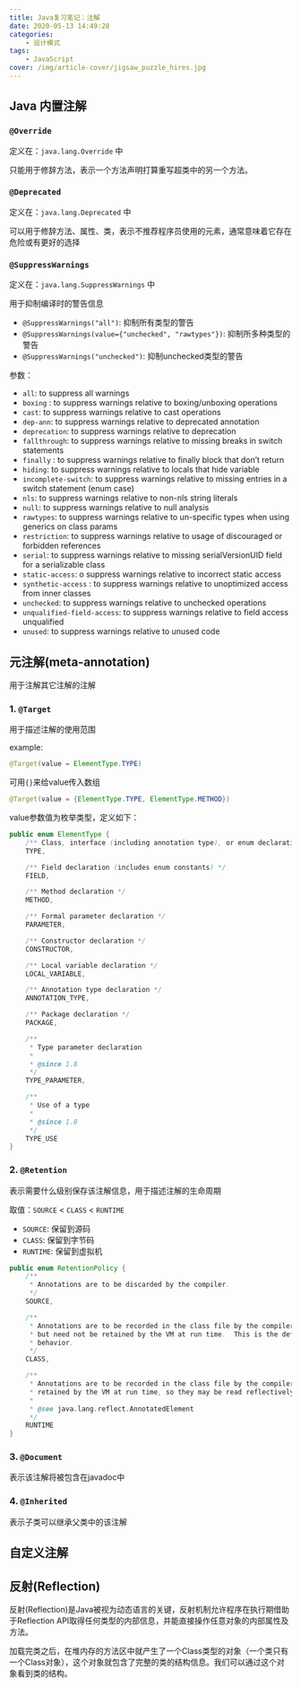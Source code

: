 ```yaml
---
title: Java复习笔记：注解
date: 2020-05-13 14:49:28
categories:
    - 设计模式
tags: 
    - JavaScript
cover: /img/article-cover/jigsaw_puzzle_hires.jpg
---
```



## Java 内置注解

### `@Override`

定义在：`java.lang.Override` 中

只能用于修辞方法，表示一个方法声明打算重写超类中的另一个方法。

### `@Deprecated`

定义在：`java.lang.Deprecated` 中

可以用于修辞方法、属性、类，表示不推荐程序员使用的元素，通常意味着它存在危险或有更好的选择

### `@SuppressWarnings`

定义在：`java.lang.SuppressWarnings` 中

用于抑制编译时的警告信息

- `@SuppressWarnings("all")`: 抑制所有类型的警告
- `@SuppressWarnings(value={"unchecked", "rawtypes"})`: 抑制所多种类型的警告
- `@SuppressWarnings("unchecked")`: 抑制unchecked类型的警告

参数：
- `all`: to suppress all warnings
- `boxing` : to suppress warnings relative to boxing/unboxing operations
- `cast`: to suppress warnings relative to cast operations
- `dep-ann`: to suppress warnings relative to deprecated annotation
- `deprecation`: to suppress warnings relative to deprecation
- `fallthrough`:  to suppress warnings relative to missing breaks in switch statements
- `finally` : to suppress warnings relative to finally block that don’t return
- `hiding`: to suppress warnings relative to locals that hide variable
- `incomplete-switch`:  to suppress warnings relative to missing entries in a switch statement (enum case)
- `nls`:  to suppress warnings relative to non-nls string literals
- `null`: to suppress warnings relative to null analysis
- `rawtypes`: to suppress warnings relative to un-specific types when using generics on class params
- `restriction`: to suppress warnings relative to usage of discouraged or forbidden references
- `serial`: to suppress warnings relative to missing serialVersionUID field for a serializable class
- `static-access`: o suppress warnings relative to incorrect static access
- `synthetic-access` :  to suppress warnings relative to unoptimized access from inner classes
- `unchecked`:  to suppress warnings relative to unchecked operations
- `unqualified-field-access`: to suppress warnings relative to field access unqualified
- `unused`: to suppress warnings relative to unused code

## 元注解(meta-annotation)

用于注解其它注解的注解

### 1. `@Target`

用于描述注解的使用范围

example:

```java
@Target(value = ElementType.TYPE)
```

可用`{}`来给value传入数组

```java
@Target(value = {ElementType.TYPE, ElementType.METHOD})
```

value参数值为枚举类型，定义如下：

```java
public enum ElementType {
    /** Class, interface (including annotation type), or enum declaration */
    TYPE,

    /** Field declaration (includes enum constants) */
    FIELD,

    /** Method declaration */
    METHOD,

    /** Formal parameter declaration */
    PARAMETER,

    /** Constructor declaration */
    CONSTRUCTOR,

    /** Local variable declaration */
    LOCAL_VARIABLE,

    /** Annotation type declaration */
    ANNOTATION_TYPE,

    /** Package declaration */
    PACKAGE,

    /**
     * Type parameter declaration
     *
     * @since 1.8
     */
    TYPE_PARAMETER,

    /**
     * Use of a type
     *
     * @since 1.8
     */
    TYPE_USE
}
```

### 2. `@Retention`

表示需要什么级别保存该注解信息，用于描述注解的生命周期

取值：`SOURCE` < `CLASS` < `RUNTIME`

- `SOURCE`: 保留到源码
- `CLASS`: 保留到字节码
- `RUNTIME`: 保留到虚拟机

```java
public enum RetentionPolicy {
    /**
     * Annotations are to be discarded by the compiler.
     */
    SOURCE,

    /**
     * Annotations are to be recorded in the class file by the compiler
     * but need not be retained by the VM at run time.  This is the default
     * behavior.
     */
    CLASS,

    /**
     * Annotations are to be recorded in the class file by the compiler and
     * retained by the VM at run time, so they may be read reflectively.
     *
     * @see java.lang.reflect.AnnotatedElement
     */
    RUNTIME
}
```

### 3. `@Document`

表示该注解将被包含在javadoc中

### 4. `@Inherited`

表示子类可以继承父类中的该注解

## 自定义注解

## 反射(Reflection)

反射(Reflection)是Java被视为动态语言的关键，反射机制允许程序在执行期借助于Reflection API取得任何类型的内部信息，并能直接操作任意对象的内部属性及方法。

加载完类之后，在堆内存的方法区中就产生了一个Class类型的对象（一个类只有一个Class对象），这个对象就包含了完整的类的结构信息。我们可以通过这个对象看到类的结构。





